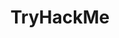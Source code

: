 ---
title: TryHackMe
description: A free online platform for learning cyber security, using hands-on exercises and labs, all through your browser!
url: https://tryhackme.com/
image:
    # url: '/assets/images/cafe.png'
    # alt: 'Cafe'
tags: ['learn', 'training']
pubDate: 2023-11-09
draft: false
---